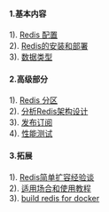 #### 1.基本内容
1). [Redis 配置](http://www.runoob.com/redis/redis-conf.html)  
2). [Redis的安装和部署](http://www.cnblogs.com/it-cen/p/4295984.html)  
3). [数据类型](http://www.runoob.com/redis/redis-data-types.html)  
#### 2.高级部分
1). [Redis 分区](http://www.runoob.com/redis/redis-partitioning.html)  
2). [分析Redis架构设计](http://blog.csdn.net/a600423444/article/details/8944601)  
3). [发布订阅](http://www.runoob.com/redis/redis-pub-sub.html)  
4). [性能测试](http://www.runoob.com/redis/redis-benchmarks.html)  
#### 3.拓展
1). [Redis简单扩容经验谈](http://blog.csdn.net/shawhe/article/details/53166346)  
2). [适用场合和使用教程](http://www.cnblogs.com/wangyuyu/p/3786236.html)  
3). [build redis for docker](http://www.widuu.com/docker/examples/running_redis_service.html)  




